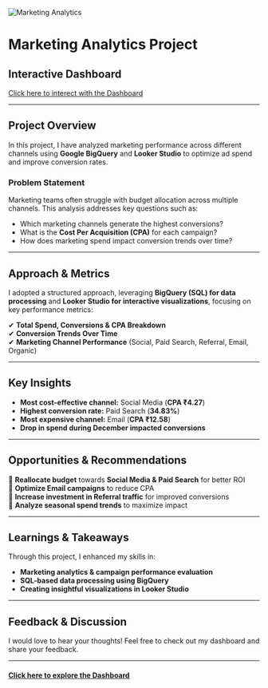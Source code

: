 ![Marketing Analytics](https://github.com/Hasan013/Data-Analysis-Looker-Studio-BigQuery/blob/main/Marketing%20Analytics/Dashboard/Marketing%20Analytics.PNG)
# Marketing Analytics Project

## Interactive Dashboard
[Click here to interect with the Dashboard](https://lookerstudio.google.com/reporting/34124124-8b1f-48e7-b6c3-379fd1ffe369)

---

## Project Overview
In this project, I have analyzed marketing performance across different channels using **Google BigQuery** and **Looker Studio** to optimize ad spend and improve conversion rates.

### Problem Statement
Marketing teams often struggle with budget allocation across multiple channels. This analysis addresses key questions such as:
- Which marketing channels generate the highest conversions?
- What is the **Cost Per Acquisition (CPA)** for each campaign?
- How does marketing spend impact conversion trends over time?

---

## Approach & Metrics
I adopted a structured approach, leveraging **BigQuery (SQL) for data processing** and **Looker Studio for interactive visualizations**, focusing on key performance metrics:

✔ **Total Spend, Conversions & CPA Breakdown**  
✔ **Conversion Trends Over Time**  
✔ **Marketing Channel Performance** (Social, Paid Search, Referral, Email, Organic)

---

## Key Insights
- **Most cost-effective channel:** Social Media (**CPA ₹4.27**)
- **Highest conversion rate:** Paid Search (**34.83%**)
- **Most expensive channel:** Email (**CPA ₹12.58**)
- **Drop in spend during December impacted conversions**

---

## Opportunities & Recommendations
🔹 **Reallocate budget** towards **Social Media & Paid Search** for better ROI  
🔹 **Optimize Email campaigns** to reduce CPA  
🔹 **Increase investment in Referral traffic** for improved conversions  
🔹 **Analyze seasonal spend trends** to maximize impact  

---

## Learnings & Takeaways
Through this project, I enhanced my skills in:
- **Marketing analytics & campaign performance evaluation**
- **SQL-based data processing using BigQuery**
- **Creating insightful visualizations in Looker Studio**

---

## Feedback & Discussion
I would love to hear your thoughts! Feel free to check out my dashboard and share your feedback. 

---

#### [Click here to explore the Dashboard](https://lookerstudio.google.com/reporting/34124124-8b1f-48e7-b6c3-379fd1ffe369)
